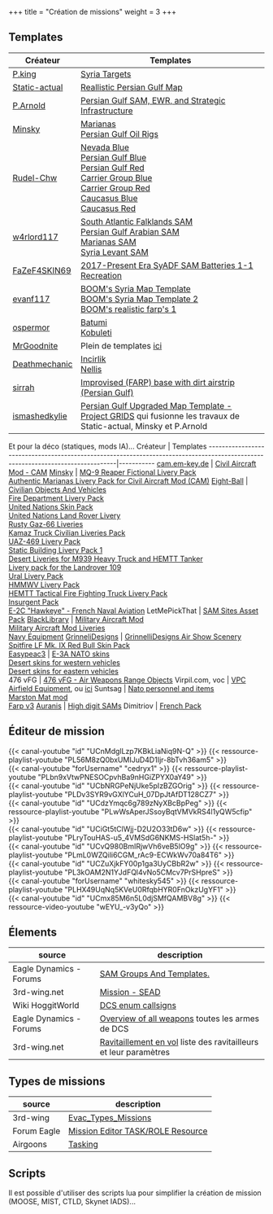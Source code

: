 +++
title = "Création de missions"
weight = 3
+++

## Templates
Créateur                                                                                                                        | Templates
--------------------------------------------------------------------------------------------------------------------------------|-----------
[P.king](https://www.digitalcombatsimulator.com/en/files/filter/type-is-static_template/sort-is-downloads/user-is-p.king/apply/?PER_PAGE=100) | [Syria Targets](https://www.digitalcombatsimulator.com/en/files/3312084/)
[Static-actual](https://www.digitalcombatsimulator.com/en/files/filter/type-is-static_template/sort-is-downloads/user-is-static_actual/apply/?PER_PAGE=100) | [Reallistic Persian Gulf Map](https://www.digitalcombatsimulator.com/en/files/3312201/)
[P.Arnold](https://www.digitalcombatsimulator.com/en/files/filter/user-is-P.%20Arnold/apply/)                                   | [Persian Gulf SAM, EWR, and Strategic Infrastructure](https://www.digitalcombatsimulator.com/en/files/3301349/)
[Minsky](https://www.digitalcombatsimulator.com/en/files/filter/type-is-static_template/user-is-Minsky/apply/?PER_PAGE=100)     | [Marianas](https://www.digitalcombatsimulator.com/en/files/3317341/)<br />[Persian Gulf Oil Rigs](https://www.digitalcombatsimulator.com/en/files/3314461/)
[Rudel-Chw](https://www.digitalcombatsimulator.com/en/files/filter/type-is-static_template/user-is-Rudel-Chw/apply/)            | [Nevada Blue](https://www.digitalcombatsimulator.com/en/files/3314426/)<br />[Persian Gulf Blue](https://www.digitalcombatsimulator.com/en/files/3314404/)<br />[Persian Gulf Red](https://www.digitalcombatsimulator.com/en/files/3314370/)<br />[Carrier Group Blue](https://www.digitalcombatsimulator.com/en/files/3312410/)<br />[Carrier Group Red](https://www.digitalcombatsimulator.com/en/files/3312342/)<br />[Caucasus Blue](https://www.digitalcombatsimulator.com/en/files/3312297/)<br />[Caucasus Red](https://www.digitalcombatsimulator.com/en/files/3312219/)
[w4rlord117](https://www.digitalcombatsimulator.com/en/files/filter/type-is-static_template/user-is-w4rlord117/apply/?PER_PAGE=100) | [South Atlantic Falklands SAM](https://www.digitalcombatsimulator.com/en/files/3322924/)<br />[Persian Gulf Arabian SAM](https://www.digitalcombatsimulator.com/en/files/3322516/)<br />[Marianas SAM](https://www.digitalcombatsimulator.com/en/files/3322212/)<br />[Syria Levant SAM](https://www.digitalcombatsimulator.com/en/files/3321812/)
[FaZeF4SKIN69](https://www.digitalcombatsimulator.com/fr/files/filter/user-is-FaZeF4SKIN69/apply/)                              | [2017-Present Era SyADF SAM Batteries 1-1 Recreation](https://www.digitalcombatsimulator.com/fr/files/3325429/)
[evanf117](https://www.digitalcombatsimulator.com/en/files/filter/type-is-static_template/user-is-evanf117/apply/?PER_PAGE=100) | [BOOM's Syria Map Template](https://www.digitalcombatsimulator.com/en/files/3316744/)<br />[BOOM's Syria Map Template 2](https://www.digitalcombatsimulator.com/en/files/3318963/)<br />[BOOM's realistic farp's 1](https://www.digitalcombatsimulator.com/en/files/3313730/)
[ospermor](https://www.digitalcombatsimulator.com/en/files/filter/type-is-static_template/user-is-ospermor/apply/?PER_PAGE=100) | [Batumi](https://www.digitalcombatsimulator.com/en/files/3316408/)<br />[Kobuleti](https://www.digitalcombatsimulator.com/en/files/3301165/)
[MrGoodnite](https://www.digitalcombatsimulator.com/en/files/filter/type-is-static_template/user-is-MrGoodnite/apply/?PER_PAGE=100) | Plein de templates [ici](https://www.digitalcombatsimulator.com/en/files/filter/type-is-static_template/user-is-MrGoodnite/apply/?PER_PAGE=100)
[Deathmechanic](https://www.digitalcombatsimulator.com/en/files/filter/type-is-static_template/user-is-Deathmechanic/apply/?PER_PAGE=100) | [Incirlik](https://www.digitalcombatsimulator.com/en/files/3320762/)<br />[Nellis](https://www.digitalcombatsimulator.com/en/files/3313282/)
[sirrah](https://www.digitalcombatsimulator.com/en/files/filter/type-is-static_template/user-is-sirrah/apply/?PER_PAGE=100)     | [Improvised (FARP) base with dirt airstrip (Persian Gulf)](https://www.digitalcombatsimulator.com/en/files/3313843/)
[ismashedkylie](https://www.digitalcombatsimulator.com/fr/files/filter/user-is-ismashedkylie/apply/)                            | [Persian Gulf Upgraded Map Template - Project GRIDS](https://www.digitalcombatsimulator.com/fr/files/3325667/) qui fusionne les travaux de Static-actual, Minsky et P.Arnold

Et pour la déco (statiques, mods IA)...
Créateur                                                                                                                        | Templates
--------------------------------------------------------------------------------------------------------------------------------|-----------
[cam.em-key.de](https://cam.em-key.de/download-2/)                                                                              | [Civil Aircraft Mod - CAM](https://cam.em-key.de/download-2/)
[Minsky](https://www.digitalcombatsimulator.com/en/files/filter/user-is-Minsky/apply/)                                          | [MQ-9 Reaper Fictional Livery Pack](https://www.digitalcombatsimulator.com/en/files/3314411/)<br />[Authentic Marianas Livery Pack for Civil Aircraft Mod (CAM)](https://www.digitalcombatsimulator.com/en/files/3318432/)
[Eight-Ball](https://www.digitalcombatsimulator.com/en/files/filter/user-is-Eight-Ball/apply/)                                  | [Civilian Objects And Vehicles](https://forum.dcs.world/topic/270558-civilian-objects-and-vehicles/)<br />[Fire Department Livery Pack](https://www.digitalcombatsimulator.com/en/files/3313210/)<br />[United Nations Skin Pack](https://www.digitalcombatsimulator.com/en/files/2943310/)<br />[United Nations Land Rover Livery](https://www.digitalcombatsimulator.com/en/files/3302378/)<br />[Rusty Gaz-66 Liveries](https://www.digitalcombatsimulator.com/en/files/3302471/)<br />[Kamaz Truck Civilian Liveries Pack](https://www.digitalcombatsimulator.com/en/files/3302540/)<br />[UAZ-469 Livery Pack](https://www.digitalcombatsimulator.com/en/files/3319430/)<br />[Static Building Livery Pack 1](https://www.digitalcombatsimulator.com/en/files/3318547/)<br />[Desert Liveries for M939 Heavy Truck and HEMTT Tanker](https://www.digitalcombatsimulator.com/en/files/3318534/)<br />[Livery pack for the Landrover 109](https://www.digitalcombatsimulator.com/en/files/3312959/)<br />[Ural Livery Pack](https://www.digitalcombatsimulator.com/en/files/3313040/)<br />[HMMWV Livery Pack](https://www.digitalcombatsimulator.com/en/files/3313045/)<br />[HEMTT Tactical Fire Fighting Truck Livery Pack](https://www.digitalcombatsimulator.com/en/files/3313046/)<br />[Insurgent Pack](https://www.digitalcombatsimulator.com/en/files/3313068/)<br />[E-2C "Hawkeye" - French Naval Aviation](https://www.digitalcombatsimulator.com/en/files/2292535/)
LetMePickThat                                                                                                                   | [SAM Sites Asset Pack](https://forum.dcs.world/topic/275571-sam-sites-asset-pack-a-3d-assets-mod-to-populate-you-sam-sites-farp-and-other-bases/)
[BlackLibrary](https://www.digitalcombatsimulator.com/en/files/filter/user-is-BlackLibrary/apply/)                              | [Military Aircraft Mod](https://www.digitalcombatsimulator.com/en/files/3307071/)<br />[Military Aircraft Mod Liveries](https://www.digitalcombatsimulator.com/en/files/3310355/)<br />[Navy Equipment](https://www.digitalcombatsimulator.com/en/files/3303802/)
[GrinneliDesigns](https://www.digitalcombatsimulator.com/en/files/filter/user-is-GrinnelliDesigns/apply/)                       | [GrinnelliDesigns Air Show Scenery](https://www.digitalcombatsimulator.com/en/files/3302379/)<br />[Spitfire LF Mk. IX Red Bull Skin Pack](https://www.digitalcombatsimulator.com/en/files/2989509/)<br />
[Easypeac3](https://www.digitalcombatsimulator.com/en/files/filter/user-is-Easypeac3/apply/)                                    | [E-3A NATO skins](https://www.digitalcombatsimulator.com/en/files/3313130/)<br />[Desert skins for western vehicles](https://www.digitalcombatsimulator.com/en/files/3307516/)<br />[Desert skins for eastern vehicles](https://www.digitalcombatsimulator.com/en/files/3307500/)<br />
476 vFG                                                                                                                         | [476 vFG - Air Weapons Range Objects](https://www.476vfightergroup.com/downloads.php?do=file&id=287)
Virpil.com, voc                                                                                                                 | [VPC Airfield Equipment](https://forum.dcs.world/topic/211575-vpc-airfield-equipment-094-beta/page/2/#comment-4632379), ou [ici](https://virpil.com/en/news/58-vpc-airfield-equipment-dlya-dcs-world)
Suntsag                                                                                                                         | [Nato personnel and items](https://forum.dcs.world/topic/190965-nato-personnel-and-items)<br />[Marston Mat mod](https://forum.dcs.world/topic/233670-suntsag-lockdown-modsliveries-collection-new-and-revised/?tab=comments#comment-4272504)<br />[Farp v3](https://forum.dcs.world/topic/186925-desert-farp-mod/?tab=comments#comment-3614555)
[Auranis](https://github.com/Auranis/)                                                                                          | [High digit SAMs](https://github.com/Auranis/HighDigitSAMs)
Dimitriov                                                                                                                       | [French Pack](https://forum.dcs.world/topic/257437-frenchpack-v491-update-on-27042022/#comment-4525169)



## Éditeur de mission
<div class="contenu de_qualite"> <!-- Suntsag ancient gamer //-->
{{< canal-youtube "id" "UCnMdglLzp7KBkLiaNiq9N-Q" >}}
{{< ressource-playlist-youtube "PL56M8zQ0bxUMIJuD4D1Ijr-8bTvh36am5" >}}
</div>

<div class="contenu"> <!-- Alias //-->
{{< canal-youtube "forUsername" "cedryx1" >}}
{{< ressource-playlist-youtube "PLbn9xVtwPNESOCpvhBa9nHGiZPYX0aY49" >}}
</div>

<div class="contenu"> <!-- Loulou de DCS World //-->
{{< canal-youtube "id" "UCbNRGPeNjUke5pIzBZGOrig" >}}
{{< ressource-playlist-youtube "PLDv3SYR9vGXlYCuH_07DpJtAfDT128CZ7" >}}
</div>

<div class="contenu"> <!-- Empnicolas LzT //-->
{{< canal-youtube "id" "UCdzYmqc6g789zNyXBcBpPeg" >}}
{{< ressource-playlist-youtube "PLwWsAperJSsoyBqtVMVkRS4l1yQW5cfip" >}}
</div>

<div class="contenu"> <!-- lankypilot77 //-->
{{< canal-youtube "id" "UCiGt5tClWjj-D2U2O33tD6w" >}}
{{< ressource-playlist-youtube "PLryTouHAS-u5_4VMSdG6NKMS-HSlat5h-" >}}
</div>

<div class="contenu"> <!-- Banana Mayo //-->
{{< canal-youtube "id" "UCvQ980BmIRjwVh6veB5lO9g" >}}
{{< ressource-playlist-youtube "PLmL0WZQili6CGM_rAc9-ECWkWv70a84T6" >}}
</div>

<div class="contenu"> <!-- Grim Reapers //-->
{{< canal-youtube "id" "UCZuXjkFY00p1ga3UyCBbR2w" >}}
{{< ressource-playlist-youtube "PL3kOAM2N1YJdFQl4vNo5CMcv7PrSHpreS" >}}
</div>

<div class="contenu"> <!-- 131st Death Vipers //-->
{{< canal-youtube "forUsername" "whitesky545" >}}
{{< ressource-playlist-youtube "PLHX49UqNq5KVeU0RfqbHYR0FnOkzUgYF1" >}}
</div>

<div class="contenu"> <!-- JTFF Tracto VF84//-->
{{< canal-youtube "id" "UCmx85M6n5L0djSMfQAMBV8g" >}}
{{< ressource-video-youtube "wEYU_-v3yQo" >}}
</div>

## Élements
source                  | description
----------------------- | -----------
Eagle Dynamics - Forums | [SAM Groups And Templates.](https://forums.eagle.ru/showthread.php?t=218487)
3rd-wing.net            | [Mission - SEAD](http://wiki.3rd-wing.net/index.php?title=Mission:_SEAD#9K33_OSA)
Wiki HoggitWorld        | [DCS enum callsigns](https://wiki.hoggitworld.com/view/DCS_enum_callsigns)
Eagle Dynamics - Forums | [Overview of all weapons](https://forums.eagle.ru/showthread.php?t=158620) toutes les armes de DCS
3rd-wing.net            | [Ravitaillement en vol](http://wiki.3rd-wing.net/index.php?title=Ravitaillement_en_vol) liste des ravitailleurs et leur paramètres

## Types de missions
source       | description
------------ | -----------
3rd-wing     | [Evac_Types_Missions](http://server.3rd-wing.net/public/Miroo/doc/Evac_Types_Missions.pdf)
Forum Eagle  | [Mission Editor TASK/ROLE Resource](https://forums.eagle.ru/topic/67142-mission-editor-taskrole-resource)
Airgoons     | [Tasking](https://www.airgoons.com/w/Tasking)

## Scripts
Il est possible d'utiliser des scripts lua pour simplifier la création de mission (MOOSE, MIST, CTLD, Skynet IADS)...
